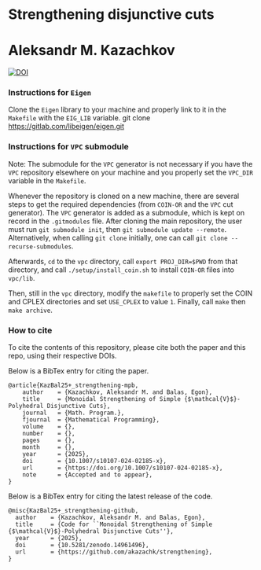 # Strengthening disjunctive cuts
# Aleksandr M. Kazachkov

[![DOI](https://zenodo.org/badge/224919504.svg)](https://doi.org/10.5281/zenodo.14961495)

### Instructions for `Eigen`
Clone the `Eigen` library to your machine and properly link to it in the `Makefile` with the `EIG_LIB` variable.
    git clone https://gitlab.com/libeigen/eigen.git

### Instructions for `VPC` submodule
Note: The submodule for the `VPC` generator is not necessary if you have the `VPC` repository elsewhere on your machine and you properly set the `VPC_DIR` variable in the `Makefile`.

Whenever the repository is cloned on a new machine, there are several steps to get the required dependencies (from `COIN-OR` and the `VPC` cut generator). The `VPC` generator is added as a submodule, which is kept on record in the `.gitmodules` file. After cloning the main repository, the user must run `git submodule init`, then `git submodule update --remote`. Alternatively, when calling `git clone` initially, one can call `git clone --recurse-submodules`.

Afterwards, `cd` to the `vpc` directory, call `export PROJ_DIR=$PWD` from that directory, and call `./setup/install_coin.sh` to install `COIN-OR` files into `vpc/lib`.

Then, still in the `vpc` directory, modify the `makefile` to properly set the COIN and CPLEX directories and set `USE_CPLEX` to value `1`. Finally, call `make` then `make archive`.

### How to cite

To cite the contents of this repository, please cite both the paper and this repo, using their respective DOIs.

Below is a BibTex entry for citing the paper.

```
@article{KazBal25+_strengthening-mpb,
    author    = {Kazachkov, Aleksandr M. and Balas, Egon},
    title     = {Monoidal Strengthening of Simple {$\mathcal{V}$}-Polyhedral Disjunctive Cuts},
    journal   = {Math. Program.},
    fjournal  = {Mathematical Programming},
    volume    = {},
    number    = {},
    pages     = {},
    month     = {},
    year      = {2025},
    doi       = {10.1007/s10107-024-02185-x},
    url       = {https://doi.org/10.1007/s10107-024-02185-x},
    note      = {Accepted and to appear},
}
```

Below is a BibTex entry for citing the latest release of the code.

```
@misc{KazBal25+_strengthening-github,
  author    = {Kazachkov, Aleksandr M. and Balas, Egon},
  title     = {Code for ``Monoidal Strengthening of Simple {$\mathcal{V}$}-Polyhedral Disjunctive Cuts''},
  year      = {2025},
  doi       = {10.5281/zenodo.14961496},
  url       = {https://github.com/akazachk/strengthening},
}
```

